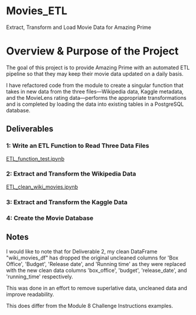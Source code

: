 # Movies_ETL
Extract, Transform and Load Movie Data for Amazing Prime

# Overview & Purpose of the Project 

The goal of this project is to provide Amazing Prime with an automated ETL pipeline so that they may keep their movie data updated on a daily basis. 

I have refactored code from the module to create a singular function that takes in new data from the three files—Wikipedia data, Kaggle metadata, and the MovieLens rating data—performs the appropriate transformations and is completed by loading the data into existing tables in a PostgreSQL database.

## Deliverables

### 1: Write an ETL Function to Read Three Data Files

[ETL_function_test.ipynb](https://github.com/ashleycvirga/Movies_ETL/blob/1c5b516f62ce1054698c7bc57843e11b65c137f9/ETL_function_test.ipynb)

### 2: Extract and Transform the Wikipedia Data

[ETL_clean_wiki_movies.ipynb](https://github.com/ashleycvirga/Movies_ETL/blob/1c5b516f62ce1054698c7bc57843e11b65c137f9/ETL_clean_wiki_movies.ipynb)

### 3: Extract and Transform the Kaggle Data

### 4: Create the Movie Database

## Notes

I would like to note that for Deliverable 2, my clean DataFrame "wiki_movies_df" has dropped the original uncleaned columns for 'Box Office', 'Budget', 'Release date', and 'Running time' as they were replaced with the new clean data columns 'box_office', 'budget', 'release_date', and 'running_time' respectively.

This was done in an effort to remove superlative data, uncleaned data and improve readability.

This does differ from the Module 8 Challenge Instructions examples. 
